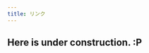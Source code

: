 ```yaml
---
title: リンク
---
```


## Here is under construction. :P

<!-- <OGPCard url="https://mat2.net"></OGPCard> -->
